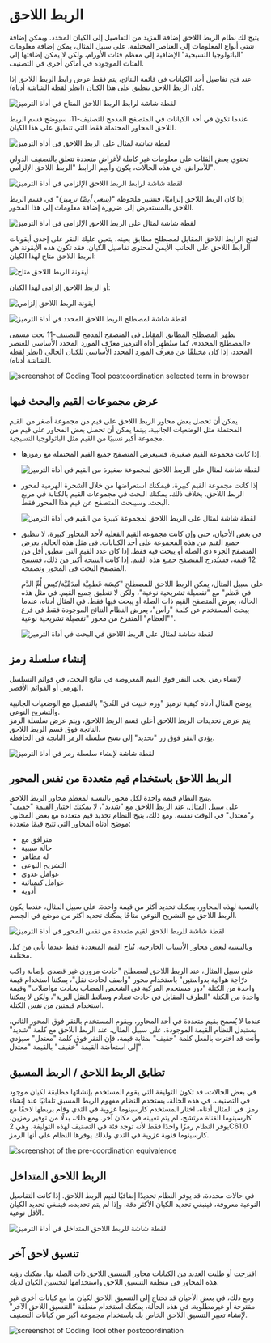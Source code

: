 ﻿# ⁧⁩الربط اللاحق⁧⁩      

يتيح لك نظام الربط اللاحق إضافة المزيد من التفاصيل إلى الكيان المحدد. ويمكن إضافة شتى أنواع المعلومات إلى العناصر المختلفة. على سبيل المثال، يمكن إضافة معلومات "الباثولوجيا النسيجية" الإضافية إلى معظم فئات الأورام، ولكن لا يمكن إضافتها إلى الفئات الموجودة في أماكن أخرى في التصنيف.

عند فتح تفاصيل أحد الكيانات في قائمة النتائج، يتم فقط عرض رابط الربط اللاحق إذا كان الربط اللاحق ينطبق على هذا الكيان (انظر لقطة الشاشة أدناه). 

![لقطة شاشة لرابط الربط اللاحق المتاح في أداة الترميز](img/browser-available-postcoord-v4.png "رابط الربط اللاحق المتاح في أداة الترميز")

عندما تكون في أحد الكيانات في المتصفح المدمج للتصنيف-11، سيوضح قسم الربط اللاحق المحاور المحتملة فقط التي تنطبق على هذا الكيان.

![لقطة شاشة لمثال على الربط اللاحق في أداة الترميز](img/postcoord-v4.png "مثال على الربط اللاحق في أداة الترميز")

تحتوي بعض الفئات على معلومات غير كاملة لأغراض متعددة تتعلق بالتصنيف الدولي للأمراض. في هذه الحالات، يكون واسِم الرابط "الربط اللاحق الإلزامي".    

![لقطة شاشة لرابط الربط اللاحق الإلزامي في أداة الترميز](img/browser-mandatory-postcoord-v4.png "رابط الربط اللاحق الإلزامي في أداة الترميز")

إذا كان الربط اللاحق إلزاميًا، فتشير ملحوظة "*(ينبغي أيضًا ترميز)*" في قسم الربط اللاحق بالمستعرض إلى ضرورة إضافة معلومات إلى هذا المحور.   

![لقطة شاشة لمثال على الربط اللاحق الإلزامي في أداة الترميز](img/postcoord-mandatory-v4.png "مثال على الربط اللاحق الإلزامي في أداة الترميز")

لفتح الرابط اللاحق المقابل لمصطلح مطابق بعينه، يتعين عليك النقر على إحدى أيقونات الرابط اللاحق على الجانب الأيمن لمحتوى تفاصيل الكيان. 
فقد تكون هذه الأيقونة هي الربط اللاحق متاح لهذا الكيان:

![أيقونة الربط اللاحق متاح](img/icon-pa-v4.png "أيقونة الربط اللاحق متاح")

أو الربط اللاحق إلزامي لهذا الكيان: 

![أيقونة الربط اللاحق إلزامي](img/icon-pr-v4.png "أيقونة الربط اللاحق إلزامي")

![لقطة شاشة لمصطلح الربط اللاحق المحدد في أداة الترميز](img/postcoord-selected-term-v4.png "مصطلح الربط اللاحق المحدد في أداة الترميز")

يظهر المصطلح المطابق المقابل في المتصفح المدمج للتصنيف-11 تحت مسمى «المصطلح المحدد»، كما ستُظهِر أداة الترميز معرِّف المورد المحدد الأساسي للعنصر المحدد، إذا كان مختلفًا عن معرف المورد المحدد الأساسي للكيان الحالي (انظر لقطة الشاشة أدناه).

![screenshot of Coding Tool postcoordination selected term in browser](img/postcoord-selected-term-in-browser-v4.png "Coding Tool postcoordination selected term in browser")



## ⁧⁩عرض مجموعات القيم والبحث فيها 

يمكن أن تحصل بعض محاور الربط اللاحق على قيم من مجموعة أصغر من القيم المحتملة مثل الوضعيات الجانبية، بينما يمكن أن تحصل بعض المحاور على قيم من مجموعة أكبر نسبيًا من القيم مثل الباثولوجيا النسيجية.

  - إذا كانت مجموعة القيم صغيرة، فسيعرض المتصفح جميع القيم المحتملة مع رموزها.

    ![لقطة شاشة لمثال على الربط اللاحق لمجموعة صغيرة من القيم في أداة الترميز](img/postcoord-small.png "مثال على الربط اللاحق لمجموعة صغيرة من القيم في أداة الترميز")

  - إذا كانت مجموعة القيم كبيرة، فيمكنك استعراضها من خلال الشجرة الهرمية لمحور الربط اللاحق. بخلاف ذلك، يمكنك البحث في مجموعات القيم بالكتابة في مربع البحث. وسيبحث المتصفح عن قيم هذا المحور فقط.     

    ![لقطة شاشة لمثال على الربط اللاحق لمجموعة كبيرة من القيم في أداة الترميز](img/postcoord-big.png "مثال على الربط اللاحق لمجموعة كبيرة من القيم في أداة الترميز")
  
  - في بعض الأحيان، حتى وإن كانت مجموعة القيم الفعلية لأحد المحاور كبيرة، لا تنطبق جميع القيم من هذه المجموعة على أحد الكيانات. في مثل هذه الحالة، يعرض المتصفح الجزء ذي الصلة أو يبحث فيه فقط. إذا كان عدد القيم التي تنطبق أقل من 12 قيمة، فسيُدرج المتصفح جميع هذه القيم. إذا كانت النتيجة أكبر من ذلك، فسيتيح المتصفح البحث في المحور وتصفحه.

    على سبيل المثال، يمكن الربط اللاحق للمصطلح "كيسَة عَظمِيَّة أمدَمِّيَّة/كيس أُمِّ الدَّم في عَظم" مع "تفصيلة تشريحية نوعية"، ولكن لا تنطبق جميع القيم. في مثل هذه الحالة، يعرض المتصفح القيم ذات الصلة أو يبحث فيها فقط. في المثال أدناه، عندما يبحث المستخدم عن كلمة "رأس"، يعرض النظام النتائج الموجودة فقط في فرع "العظام" المتفرع من محور "تفصيلة تشريحية نوعية". 
    
    ![لقطة شاشة لمثال على الربط اللاحق في البحث في أداة الترميز](img/postcoord-search-v2.png "مثال على الربط اللاحق في البحث في أداة الترميز")


## ⁧⁩إنشاء سلسلة رمز⁧⁩ 

لإنشاء رمز، يجب النقر فوق القيم المعروضة في نتائج البحث، في قوائم التسلسل الهرمي أو القوائم الأقصر. 

يوضح المثال أدناه كيفية ترميز "ورم خبيث في الثَديّ" بالتفصيل مع الوضعيات الجانبية والتشريح النوعي.     
يتم عرض تحديدات الربط اللاحق أعلى قسم الربط اللاحق، ويتم عرض سلسلة الرمز الناتجة فوق قسم الربط اللاحق.     
يؤدي النقر فوق زر "تحديد" إلى نسخ سلسلة الرمز الناتجة في الحافظة.

![لقطة شاشة لإنشاء سلسلة رمز في أداة الترميز](img/postcoord-build.png "إنشاء سلسلة رمز في أداة الترميز")


## الربط اللاحق باستخدام قيم متعددة من نفس المحور 

يتيح النظام قيمة واحدة لكل محور بالنسبة لمعظم محاور الربط اللاحق.      
على سبيل المثال، عند الربط اللاحق مع "شديد"، لا يمكنك اختيار القيمة "خفيف" و"معتدل" في الوقت نفسه. ومع ذلك، يتيح النظام تحديد قيم متعددة مع بعض المحاور. موضح أدناه المحاور التي تتيح قيمًا متعددة:

- مترافق مع
- حالة سببية
- له مظاهر
- التشريح النوعي
- عوامل عدوى
- عوامل كيميائية
- أدوية

بالنسبة لهذه المحاور، يمكنك تحديد أكثر من قيمة واحدة. على سبيل المثال، عندما يكون الربط اللاحق مع التشريح النوعي متاحًا يمكنك تحديد أكثر من موضع في الجسم.

![لقطة شاشة للربط اللاحق لقيم متعددة من نفس المحور في أداة الترميز](img/postcoord-multiple.png "الربط اللاحق لقيم متعددة من نفس المحور في أداة الترميز")

وبالنسبة لبعض محاور الأسباب الخارجية، تُتاح القيم المتعددة فقط عندما تأتي من كتل مختلفة.

على سبيل المثال، عند الربط اللاحق لمصطلح "حادث مروري غير قصدي بإصابة راكب درّاجة هوائية بدواستين" باستخدام محور "واصف لحادث نقل"، يمكننا استخدام قيمة واحدة من الكتلة "دور مستخدم المركبة في الشخص المصاب بحادث مواصلات" وقيمة واحدة من الكتلة "الطرف المقابل في حادث تصادم وسائط النقل البرية"، ولكن لا يمكننا استخدام قيمتين من نفس الكتلة.

عندما لا يُسمح بقيم متعددة في أحد المحاور، ويقوم المستخدم بالنقر فوق المحور الثاني، يستبدل النظام القيمة الموجودة. على سبيل المثال، عند الربط اللاحق مع كلمة "شديد" وأنت قد اخترت بالفعل كلمة "خفيف" بمثابة قيمة، فإن النقر فوق كلمة "معتدل" سيؤدي إلى استعاضة القيمة "خفيف" بالقيمة "معتدل". 


## تطابق الربط اللاحق / الربط المسبق

في بعض الحالات، قد تكون التوليفة التي يقوم المستخدم بإنشائها مطابقة لكيان موجود في التصنيف. في هذه الحالة، يستخدم النظام مفهوم الربط المسبق تلقائيًا عند إنشاء رمز. في المثال أدناه، اختار المستخدم ⁧⁩كارسينوما غزوية في الثدي⁧⁩ وقام بربطها لاحقًا مع ⁧⁩كارسينوما القناة مرتشح، لم يتم تعيينه في مكان آخر⁧⁩. ومع ذلك، بدلًا من توفير رمزين، يوفر النظام رمزًا واحدًا فقط لأنه توجد فئة في التصنيف لهذه التوليفة، وهي ⁧⁩2C61.0 كارسينوما قنوية غزوية في الثدي⁧⁩ ولذلك يوفرها النظام على أنها الرمز. 

![screenshot of the pre-coordination equivalence](img/pre-coordination.png "Pre-coordination equivalence")


## ⁧⁩الربط اللاحق المتداخل⁧⁩ 

في حالات محددة، قد يوفر النظام تحديدًا إضافيًا لقيم الربط اللاحق. إذا كانت التفاصيل النوعية معروفة، فينبغي تحديد الكيان الأكثر دقة. وإذا لم يتم تحديده، فينبغي تحديد الكيان الأقل نوعية.

![لقطة شاشة للربط اللاحق المتداخل في أداة الترميز](img/postcoord-nested.png "الربط اللاحق المتداخل في أداة الترميز")


## تنسيق لاحق آخر

اقترحت أو طلبت العديد من الكيانات محاور التنسيق اللاحق ذات الصلة بها. يمكنك رؤية هذه المحاور في منطقة التنسيق اللاحق واستخدامها لتحسين الكيان لديك.

ومع ذلك، في بعض الأحيان قد تحتاج إلى التنسيق اللاحق لكيان ما مع كيانات أخرى غير مقترحة أو غيرمطلوبة. في هذه الحالة، يمكنك استخدام منطقة "التنسيق اللاحق الآخر" لإنشاء تعبير التنسيق اللاحق الخاص بك باستخدام مجموعة أكبر من كيانات التصنيف.

![screenshot of Coding Tool other postcoordination](img/other-postcoordination.png "Coding Tool other postcoordination")